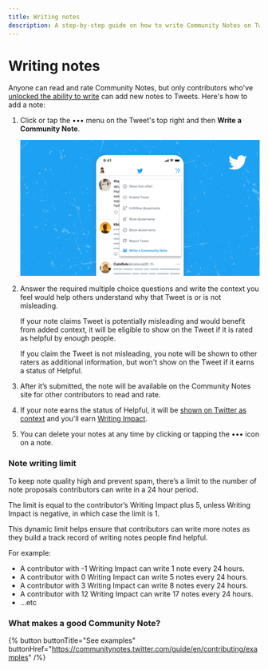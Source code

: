 ```yaml
---
title: Writing notes
description: A step-by-step guide on how to write Community Notes on Twitter.
---
```

# Writing notes

Anyone can read and rate Community Notes, but only contributors who've [unlocked the ability to write](./writing-ability) can add new notes to Tweets. Here's how to add a note:

1. Click or tap the ••• menu on the Tweet's top right and then **Write a Community Note**.

   ![A Tweet with the options menu open. “Write a Community Note” listed as the last item](../images/writing-notes.png)

2. Answer the required multiple choice questions and write the context you feel would help others understand why that Tweet is or is not misleading.

   If your note claims Tweet is potentially misleading and would benefit from added context, it will be eligible to show on the Tweet if it is rated as helpful by enough people.

   If you claim the Tweet is not misleading, you note will be shown to other raters as additional information, but won't show on the Tweet if it earns a status of Helpful.

3. After it’s submitted, the note will be available on the Community Notes site for other contributors to read and rate.

4. If your note earns the status of Helpful, it will be [shown on Twitter as context](./notes-on-twitter) and you'll earn [Writing Impact](./writing-and-rating-impact).

5. You can delete your notes at any time by clicking or tapping the ••• icon on a note.


### Note writing limit

To keep note quality high and prevent spam, there’s a limit to the number of note proposals contributors can write in a 24 hour period.

The limit is equal to the contributor’s Writing Impact plus 5, unless Writing Impact is negative, in which case the limit is 1.

This dynamic limit helps ensure that contributors can write more notes as they build a track record of writing notes people find helpful.

For example:

- A contributor with -1 Writing Impact can write 1 note every 24 hours.
- A contributor with 0 Writing Impact can write 5 notes every 24 hours.
- A contributor with 3 Writing Impact can write 8 notes every 24 hours.
- A contributor with 12 Writing Impact can write 17 notes every 24 hours.
- …etc


### What makes a good Community Note?

{% button buttonTitle="See examples" buttonHref="https://communitynotes.twitter.com/guide/en/contributing/examples" /%}

